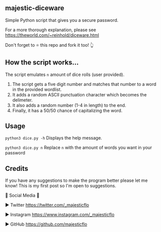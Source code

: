 ## majestic-diceware

Simple Python script that gives you a secure password.

For a more thorough explanation, please see https://theworld.com/~reinhold/diceware.html

Don't forget to ⭐ this repo and fork it too! 👆

## How the script works...

The script emulates `n` amount of dice rolls (user provided). 

1. The script gets a five digit number and matches that number to a word in the provided wordlist.
2. It adds a random ASCII punctuation character which becomes the delimeter.
3. It also adds a random number (1-4 in length) to the end.
4. Finally, it has a 50/50 chance of capitalizing the word.

## Usage

`python3 dice.py -h`
Displays the help message.

`python3 dice.py n`
Replace `n` with the amount of words you want in your password

## Credits

If you have any suggestions to make the program better please let me know! This is my first post so I'm open to suggestions.

🔔 Social Media 🔔

► Twitter https://twitter.com/_majesticflo

► Instagram https://www.instagram.com/_majesticflo

► GitHub https://github.com/majesticflo
